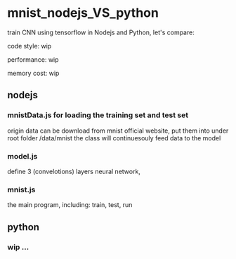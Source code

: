 # mnist_nodejs_VS_python
train CNN using tensorflow in Nodejs and Python, let's compare:

code style: wip

performance: wip

memory cost: wip


## nodejs

### mnistData.js for loading the training set and test set
origin data can be download from mnist official website, put them into under root folder /data/mnist
the class will continuesouly feed data to the model 

### model.js
define 3 (convelotions) layers neural network, 

### mnist.js
the main program, including: train, test, run

## python

### wip ...
